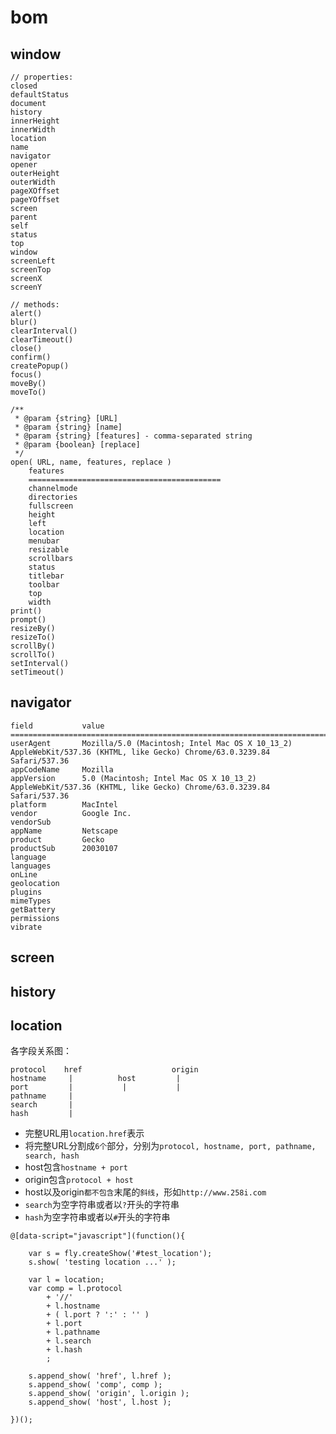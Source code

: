# bom


<style type="text/css">
@import "http://258i.com/static/bower_components/snippets/css/mp/style.css";
</style>
<script src="http://258i.com/static/bower_components/snippets/js/mp/fly.js"></script>


## window

    // properties:
    closed
    defaultStatus
    document
    history
    innerHeight
    innerWidth
    location
    name
    navigator
    opener
    outerHeight
    outerWidth
    pageXOffset
    pageYOffset
    screen
    parent
    self
    status
    top
    window
    screenLeft
    screenTop
    screenX
    screenY

    // methods:
    alert()
    blur()
    clearInterval()
    clearTimeout()
    close()
    confirm()
    createPopup()
    focus()
    moveBy()
    moveTo()

    /**
     * @param {string} [URL]
     * @param {string} [name]
     * @param {string} [features] - comma-separated string
     * @param {boolean} [replace]
     */ 
    open( URL, name, features, replace )
        features
        ===========================================
        channelmode
        directories
        fullscreen
        height
        left
        location
        menubar
        resizable
        scrollbars
        status
        titlebar
        toolbar
        top
        width
    print()
    prompt()
    resizeBy()
    resizeTo()
    scrollBy()
    scrollTo()
    setInterval()
    setTimeout()




## navigator

    field           value
    ==================================================================================================
    userAgent       Mozilla/5.0 (Macintosh; Intel Mac OS X 10_13_2) AppleWebKit/537.36 (KHTML, like Gecko) Chrome/63.0.3239.84 Safari/537.36
    appCodeName     Mozilla      
    appVersion      5.0 (Macintosh; Intel Mac OS X 10_13_2) AppleWebKit/537.36 (KHTML, like Gecko) Chrome/63.0.3239.84 Safari/537.36
    platform        MacIntel
    vendor          Google Inc.
    vendorSub       
    appName         Netscape
    product         Gecko
    productSub      20030107
    language
    languages
    onLine
    geolocation
    plugins
    mimeTypes
    getBattery
    permissions
    vibrate


## screen
## history
## location

各字段关系图：

    protocol    href                    origin
    hostname     |          host         |  
    port         |           |           |  
    pathname     |                          
    search       |                          
    hash         |                          

* 完整URL用`location.href`表示
* 将完整URL分割成`6个`部分，分别为`protocol, hostname, port, pathname, search, hash`
* host包含`hostname + port`
* origin包含`protocol + host`
* host以及origin`都不包含`末尾的`斜线`，形如`http://www.258i.com`
* `search`为空字符串或者以`?`开头的字符串
* `hash`为空字符串或者以`#`开头的字符串

<div id="test_location" class="test">
<div class="test-container">

    @[data-script="javascript"](function(){

        var s = fly.createShow('#test_location');
        s.show( 'testing location ...' );

        var l = location;
        var comp = l.protocol 
            + '//'
            + l.hostname
            + ( l.port ? ':' : '' )
            + l.port
            + l.pathname
            + l.search
            + l.hash
            ;

        s.append_show( 'href', l.href );
        s.append_show( 'comp', comp );
        s.append_show( 'origin', l.origin );
        s.append_show( 'host', l.host );

    })();

</div>
<div class="test-console"></div>
<div class="test-panel">
</div>
</div>
    


